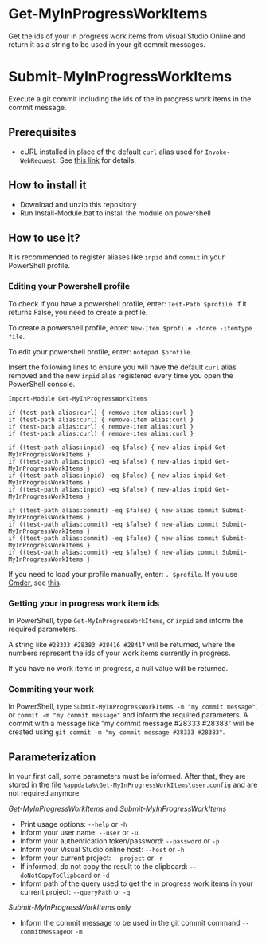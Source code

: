 # Get-MyInProgressWorkItems
Get the ids of your in progress work items from Visual Studio Online and return it as a string to be used in your git commit messages.

# Submit-MyInProgressWorkItems
Execute a git commit including the ids of the in progress work items in the commit message.

## Prerequisites
- cURL installed in place of the default `curl` alias used for `Invoke-WebRequest`. See [this link](http://thesociablegeek.com/azure/using-curl-in-powershell/) for details.

## How to install it
- Download and unzip this repository
- Run Install-Module.bat to install the module on powershell

## How to use it?
It is recommended to register aliases like `inpid` and `commit` in your PowerShell profile.

### Editing your Powershell profile
To check if you have a powershell profile, enter: `Test-Path $profile`. If it returns False, you need to create a profile.

To create a powershell profile, enter: `New-Item $profile -force -itemtype file`.

To edit your powershell profile, enter: `notepad $profile`.

Insert the following lines to ensure you will have the default `curl` alias removed and the new `inpid` alias registered every time you open the PowerShell console.

```
Import-Module Get-MyInProgressWorkItems

if (test-path alias:curl) { remove-item alias:curl }
if (test-path alias:curl) { remove-item alias:curl }
if (test-path alias:curl) { remove-item alias:curl }
if (test-path alias:curl) { remove-item alias:curl }

if ((test-path alias:inpid) -eq $false) { new-alias inpid Get-MyInProgressWorkItems }
if ((test-path alias:inpid) -eq $false) { new-alias inpid Get-MyInProgressWorkItems }
if ((test-path alias:inpid) -eq $false) { new-alias inpid Get-MyInProgressWorkItems }
if ((test-path alias:inpid) -eq $false) { new-alias inpid Get-MyInProgressWorkItems }

if ((test-path alias:commit) -eq $false) { new-alias commit Submit-MyInProgressWorkItems }
if ((test-path alias:commit) -eq $false) { new-alias commit Submit-MyInProgressWorkItems }
if ((test-path alias:commit) -eq $false) { new-alias commit Submit-MyInProgressWorkItems }
if ((test-path alias:commit) -eq $false) { new-alias commit Submit-MyInProgressWorkItems }
```

If you need to load your profile manually, enter: `. $profile`.
If you use [Cmder](http://www.cmder.net), see [this](https://github.com/cmderdev/cmder/issues/505).

### Getting your in progress work item ids

In PowerShell, type `Get-MyInProgressWorkItems`, or `inpid` and inform the required parameters.

A string like `#28333 #28383 #28416 #28417` will be returned, where the numbers represent the ids of your work items currently in progress.

If you have no work items in progress, a null value will be returned.

### Commiting your work

In PowerShell, type `Submit-MyInProgressWorkItems -m "my commit message"`, or `commit -m "my commit message"` and inform the required parameters.
A commit with a message like "my commit message #28333 #28383" will be created using `git commit -m "my commit message #28333 #28383"`.

## Parameterization
In your first call, some parameters must be informed. After that, they are stored in the file `%appdata%\Get-MyInProgressWorkItems\user.config` and are not required anymore.

*Get-MyInProgressWorkItems* and *Submit-MyInProgressWorkItems*

- Print usage options:
`--help` or `-h`
- Inform your user name:
`--user` or `-u`
- Inform your authentication token/password:
`--password` or `-p`
- Inform your Visual Studio online host:
`--host` or `-h`
- Inform your current project:
`--project` or `-r`
- If informed, do not copy the result to the clipboard:
`--doNotCopyToClipboard` or `-d`
- Inform path of the query used to get the in progress work items in your current project:
`--queryPath` or `-q`

*Submit-MyInProgressWorkItems* only

- Inform the commit message to be used in the git commit command
`--commitMessage`or `-m`
